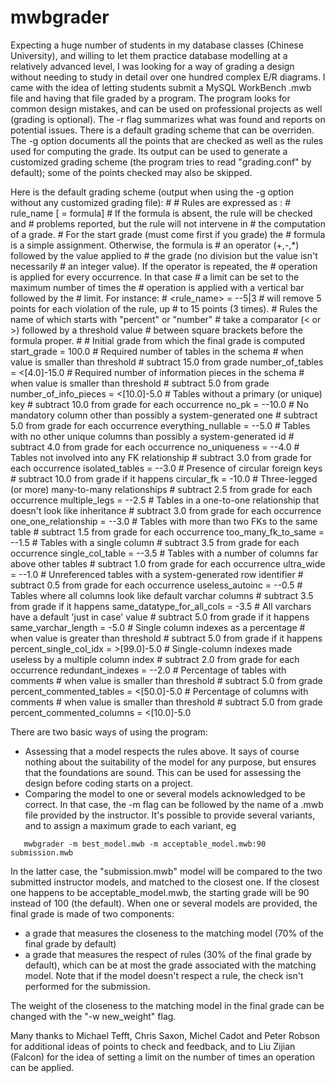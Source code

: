 # mwbgrader 
Expecting a huge number of students in my database classes (Chinese University), and willing to let them practice database modelling at a relatively advanced level, I was looking for a way of grading a design without needing to study in detail over one hundred complex E/R diagrams. I came with the idea of letting students submit a MySQL WorkBench .mwb file and having that file graded by a program.
The program looks for common design mistakes, and can be used on professional projects as well (grading is optional). The -r flag summarizes what was found and reports on potential issues.
There is a default grading scheme that can be overriden.
The -g option documents all the points that are checked as well as the rules used for computing the grade. Its output can be used to generate a customized grading scheme (the program tries to read "grading.conf" by default); some of the points checked may also be skipped.

Here is the default grading scheme (output when using the -g option without any customized grading file):
\#
\# Rules are expressed as :
\#   rule_name \[ = formula\]
\# If the formula is absent, the rule will be checked and
\# problems reported, but the rule will not intervene in
\# the computation of a grade.
\# For the start grade (must come first if you grade) the
\# formula is a simple assignment. Otherwise, the formula is
\# an operator (\+,\-,\*) followed by the value applied to
\# the grade (no division but the value isn't necessarily
\# an integer value). If the operator is repeated, the
\# operation is applied for every occurrence. In that case
\# a limit can be set to the maximum number of times the
\# operation is applied with a vertical bar followed by the
\# limit. For instance:
\#     <rule_name> = --5|3
\# will remove 5 points for each violation of the rule, up
\# to 15 points (3 times).
\# Rules the name of which starts with "percent" or "number"
\# take a comparator (< or >) followed by a threshold value
\# between square brackets before the formula proper.
\# 
\# Initial grade from which the final grade is computed
start_grade = 100.0
\# Required number of tables in the schema
\# when value is smaller than threshold
\# subtract 15.0 from grade
number_of_tables = <\[4.0\]-15.0
\# Required number of information pieces in the schema
\# when value is smaller than threshold
\# subtract 5.0 from grade
number_of_info_pieces = <\[10.0\]-5.0
\# Tables without a primary (or unique) key
\# subtract 10.0 from grade for each occurrence
no_pk = --10.0
\# No mandatory column other than possibly a system-generated one
\# subtract 5.0 from grade for each occurrence
everything_nullable = --5.0
\# Tables with no other unique columns than possibly a system-generated id
\# subtract 4.0 from grade for each occurrence
no_uniqueness = --4.0
\# Tables not involved into any FK relationship
\# subtract 3.0 from grade for each occurrence
isolated_tables = --3.0
\# Presence of circular foreign keys
\# subtract 10.0 from grade if it happens
circular_fk = -10.0
\# Three-legged (or more) many-to-many relationships
\# subtract 2.5 from grade for each occurrence
multiple_legs = --2.5
\# Tables in a one-to-one relationship that doesn't look like inheritance
\# subtract 3.0 from grade for each occurrence
one_one_relationship = --3.0
\# Tables with more than two FKs to the same table
\# subtract 1.5 from grade for each occurrence
too_many_fk_to_same = --1.5
\# Tables with a single column
\# subtract 3.5 from grade for each occurrence
single_col_table = --3.5
\# Tables with a number of columns far above other tables
\# subtract 1.0 from grade for each occurrence
ultra_wide = --1.0
\# Unreferenced tables with a system-generated row identifier
\# subtract 0.5 from grade for each occurrence
useless_autoinc = --0.5
\# Tables where all columns look like default varchar columns
\# subtract 3.5 from grade if it happens
same_datatype_for_all_cols = -3.5
\# All varchars have a default 'just in case' value
\# subtract 5.0 from grade if it happens
same_varchar_length = -5.0
\# Single column indexes as a percentage
\# when value is greater than threshold
\# subtract 5.0 from grade if it happens
percent_single_col_idx = >\[99.0\]-5.0
\# Single-column indexes made useless by a multiple column index
\# subtract 2.0 from grade for each occurrence
redundant_indexes = --2.0
\# Percentage of tables with comments
\# when value is smaller than threshold
\# subtract 5.0 from grade
percent_commented_tables = <\[50.0\]-5.0
\# Percentage of columns with comments
\# when value is smaller than threshold
\# subtract 5.0 from grade
percent_commented_columns = <\[10.0\]-5.0


There are two basic ways of using the program:
 - Assessing that a model respects the rules above. It says of course nothing about the suitability of the model for any purpose, but ensures that the foundations are sound. This can be used for assessing the design before coding starts on a project.
 - Comparing the model to one or several models acknowledged to be correct. In that case, the -m flag can be followed by the name of a .mwb file provided by the instructor. It's possible to provide several variants, and to assign a maximum grade to each variant, eg
 ```
    mwbgrader -m best_model.mwb -m acceptable_model.mwb:90 submission.mwb
 ```
In the latter case, the "submission.mwb" model will be compared to the two submitted instructor models, and matched to the closest one. If the closest one happens to be acceptable_model.mwb, the starting grade will be 90 instead of 100 (the default). 
  When one or several models are provided, the final grade is made of two components:
   - a grade that measures the closeness to the matching model (70% of the final grade by default)
   - a grade that measures the respect of rules (30% of the final grade by default), which can be at most the grade associated with the matching model. Note that if the model doesn't respect a rule, the check isn't performed for the submission.

 The weight of the closeness to the matching model in the final grade can be changed with the "-w new_weight" flag.

Many thanks to Michael Tefft, Chris Saxon, Michel Cadot and Peter Robson for additional ideas of points to check and feedback, and to Liu Zijian (Falcon) for the idea of setting a limit on the number of times an operation can be applied.
